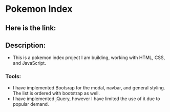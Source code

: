 # Pokemon Index

## Here is the link: 
## Description:
- This is a pokemon index project I am building, working with HTML, CSS, and JavaScript.

### Tools:
- I have implemented Bootsrap for the modal, navbar, and general styling. The list is ordered with bootstrap as well.
- I have implemented jQuery, however I have limited the use of it due to popular demand. 
